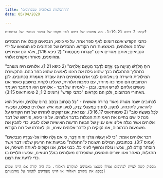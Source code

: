 ```yaml
---
title: 'ההתגלמות האלוהית שבכתובים'
date: 05/04/2020

---
```


`קראו 2 כיפא 1:19-21. מה אמונתו של כיפא לגבי מקורו של המסר הנבואי של הכתובים?`

כתבי הקודש אינם דומים לאף ספר אחר. על פי כיפא, הנביאים קיבלו את המסרים שלהם מאלוהים, באמצעות רוח הקודש. המסרים של הכתובים לא הומצאו על ידי הנביאים; אותם מסרים אינם "אַגָּדוֹת מְחֻכָּמוֹת" (2 כיפא 1:16), אלא הם אמיתיים ומהימנים, מאחר ומקורם אלוהי.

"רוּחַ הַקֹּדֶשׁ הֵנִיעָה בְּנֵי אָדָם לְדַבֵּר מִטַּעַם אֱלֹהִים" (2 כיפא 1:21). אלוהים היה מעורב בתהליך ההתגלות בכך שהוא גילה את רצונו לאנשים שהוא בחר בהם. התקשורת המילולית הישירה בין אלוהים לבני אדם מסוימים הינה עובדה מוגמרת בכתובים. לכן הכתובים הם ספר כה מיוחד, עם סמכות אלוהית, שעלינו לקחת בחשבון כאשר אנו ניגשים אליהם לפרש אותם. ובכן - לאמיתו של דבר - אלוהים הוא המחבר העומד מאחורי הכתובים, ולכן הם נקראים "כתבי קודש" (רומים 1:2; 2 טימותיאוס 3:15).

לכתובים ישנה מטרה מאוד ברורה ומעשית - "כָּל הַכָּתוּב נִכְתַּב בְּרוּחַ אֱלֹהִים, וּמוֹעִיל הוּא לְהוֹרָאָה, לְתוֹכֵחָה, לְתִקּוּן, לְחִנּוּךְ בְּמַעְגְּלֵי צֶדֶק, לְמַעַן יִהְיֶה אִישׁ הָאֱלֹהִים מֻשְׁלָם, וּמֻכְשָׁר לְכָל מַעֲשֶׂה טוֹב" (2 טימותיאוס 3:16,17). עם זאת, אנו זקוקים לעזרתו של רוח הקודש על מנת ליישם בחיינו את האמיתות הנגלות בדבר אלוהים. על פי כיפא, פירושו של דבר אלוהים אשר נגלה אלינו אינו עניין של הבעת הדעות האישיות שלנו לגביו. כדי להבין את משמעות הכתובים, אנו זקוקים הן לדבר אלוהים עצמו, והן לעזרתו של רוח הקודש.

דבר אלוהים אומר: "כִּי לֹא יַעֲשֶׂה אֲדֹנָי יְהוִה דָּבָר, כִּי אִם גָּלָה סוֹדוֹ אֶל-עֲבָדָיו הַנְּבִיאִים" (עמוס 3:7). בכתובים, המילים השונות ל"התגלות" מביעות את הרעיון שלפיו דבר אשר הוסתר קודם לכן, עכשיו נגלה ונחשף לעיני כל. כבני אדם, אנו זקוקים לאותה חשיפה, או התגלות, מאחר ואנו יצורים חוטאים, שהופרדנו מאלוהים בגלל חטאינו, ועכשיו תלויים בו כדי לדעת את רצונו.

`מספיק קשה לציית לכתובים אפילו כשאנו מאמינים למקורם האלוהי. מה היה קורה אם היינו שמים בספק את מקורם האלוהי או היינו מפסיקים לסמוך על מהימנותם?`